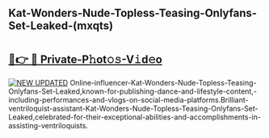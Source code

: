 ## Kat-Wonders-Nude-Topless-Teasing-Onlyfans-Set-Leaked-(mxqts)


# <h2><a href="https://mediaupload.pro?-19M">🔗👉 🔴 Private-P𝚑ot𝚘𝚜-V𝚒d𝚎o</a></h2>

[![NEW UPDATED](https://i.imgur.com/0qMVB7G.gif)](https://mediaupload.pro?-19M)
Online-influencer-Kat-Wonders-Nude-Topless-Teasing-Onlyfans-Set-Leaked,known-for-publishing-dance-and-lifestyle-content,-including-performances-and-vlogs-on-social-media-platforms.Brilliant-ventriloquist-assistant-Kat-Wonders-Nude-Topless-Teasing-Onlyfans-Set-Leaked,celebrated-for-their-exceptional-abilities-and-accomplishments-in-assisting-ventriloquists.  
